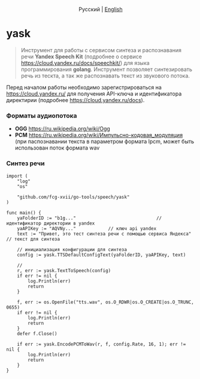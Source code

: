 <p align="center">
  <span>Русский</span> |
  <a href="README.md#go-tools">English</a>  
</p>

# yask
> Инструмент для работы с сервисом синтеза и распознавания речи <b>Yandex Speech Kit</b> (подробнее о сервисе <a href="https://cloud.yandex.ru/docs/speechkit/" target="_blank">https://cloud.yandex.ru/docs/speechkit/</a>) для языка программирования <b>golang</b>. Инструмент позволяет синтезировать речь из тескта, а так же распознавать текст из звукового потока.

Перед началом работы необходимо зарегистрироваться на <a href="https://cloud.yandex.ru/" target="_blank">https://cloud.yandex.ru/</a> для получения API-ключа и идентификатора директирии (подробнее <a href="https://cloud.yandex.ru/docs" target="_blank">https://cloud.yandex.ru/docs</a>).

### Форматы аудиопотока
<ul>
    <li><b>OGG</b> <a href="https://ru.wikipedia.org/wiki/Ogg" target="_blank">https://ru.wikipedia.org/wiki/Ogg</a></li>
    <li><b>PCM</b> <a href="https://ru.wikipedia.org/wiki/Импульсно-кодовая_модуляция" target="_blank">https://ru.wikipedia.org/wiki/Импульсно-кодовая_модуляция</a> (при паспознавании текста в параметром формата lpcm, может быть использован поток формата wav</li>
</ul>

### Синтез речи
```golang
import (
	"log"
	"os"

	"github.com/fcg-xvii/go-tools/speech/yask"
)

func main() {
	yaFolderID := "b1g..."                              // идентификатор директории в yandex
	yaAPIKey := "AQVNy..."            // ключ api yandex
	text := "Привет, это тест синтеза речи с помощью сервиса Яндекса" // текст для синтеза

	// инициализация конфигурации для синтеза
	config := yask.TTSDefaultConfigText(yaFolderID, yaAPIKey, text)

	//
	r, err := yask.TextToSpeech(config)
	if err != nil {
		log.Println(err)
		return
	}

	f, err := os.OpenFile("tts.wav", os.O_RDWR|os.O_CREATE|os.O_TRUNC, 0655)
	if err != nil {
		log.Println(err)
		return
	}
	defer f.Close()

	if err := yask.EncodePCMToWav(r, f, config.Rate, 16, 1); err != nil {
		log.Println(err)
		return
	}
}
```




